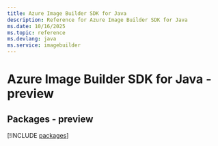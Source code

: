 ```yaml
---
title: Azure Image Builder SDK for Java
description: Reference for Azure Image Builder SDK for Java
ms.date: 10/16/2025
ms.topic: reference
ms.devlang: java
ms.service: imagebuilder
---
```

# Azure Image Builder SDK for Java - preview
## Packages - preview
[!INCLUDE [packages](image-builder-index.md)]
